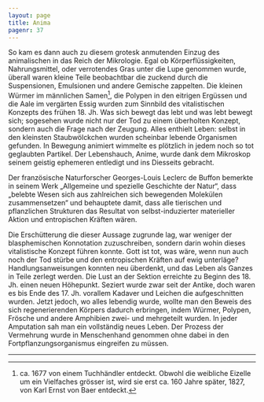 ```yaml
---
layout: page
title: Anima
pagenr: 37
---
```


So kam es dann auch zu diesem grotesk anmutenden Einzug des animalischen in das Reich der Mikrologie. Egal ob Körperflüssigkeiten, Nahrungsmittel, oder verrotendes Gras unter die Lupe genommen wurde, überall waren kleine Teile beobachtbar die zuckend durch die Suspensionen, Emulsionen und andere Gemische zappelten. Die kleinen Würmer im männlichen Samen[^23], die Polypen in den eitrigen Ergüssen und die Aale im vergärten Essig wurden zum Sinnbild des vitalistischen Konzepts des frühen 18. Jh. Was sich bewegt das lebt und was lebt bewegt sich; sogesehen wurde nicht nur der Tod zu einem überholten Konzept, sondern auch die Frage nach der Zeugung. Alles enthielt Leben: selbst in den kleinsten Staubwölckchen wurden scheinbar lebende Organismen gefunden. In Bewegung animiert wimmelte es plötzlich in jedem noch so tot geglaubten Partikel. Der Lebenshauch, Anime, wurde dank dem Mikroskop seinem geistig ephemeren entledigt und ins Diesseits gebracht.

Der französische Naturforscher Georges-Louis Leclerc de Buffon bemerkte in seinem Werk „Allgemeine und spezielle Geschichte der Natur“, dass „belebte Wesen sich aus zahlreichen sich bewegenden Molekülen zusammensetzen“ und behauptete damit, dass alle tierischen und pflanzlichen Strukturen das Resultat von selbst-induzierter materieller Aktion und entropischen Kräften wären.

Die Erschütterung die dieser Aussage zugrunde lag,  war weniger der blasphemischen Konnotation zuzuschreiben, sondern darin wohin dieses vitalistische Konzept führen konnte. Gott ist tot, was wäre, wenn nun auch noch der Tod stürbe und den entropischen Kräften auf ewig unterläge? Handlungsanweisungen konnten neu überdenkt, und das Leben als Ganzes in Teile zerlegt werden. Die Lust an der Sektion  erreichte zu Beginn des 18. Jh. einen neuen Höhepunkt. Seziert wurde zwar seit der Antike, doch waren es bis Ende des 17. Jh. vorallem Kadaver und Leichen die aufgeschnitten wurden. Jetzt jedoch, wo alles lebendig wurde, wollte man den Beweis des sich regenerierenden Körpers dadurch erbringen, indem Würmer, Polypen, Frösche und andere Amphibien zwei- und mehrgeteilt wurden. In jeder Amputation sah man ein vollständig neues Leben. Der Prozess der Vermehrung wurde in Menschenhand genommen ohne dabei in den Fortpflanzungsorganismus eingreifen zu müssen.

---

[^23]:
      ca. 1677 von einem Tuchhändler entdeckt. Obwohl die weibliche Eizelle um ein Vielfaches grösser ist, wird sie  erst ca. 160 Jahre später, 1827, von Karl Ernst von Baer entdeckt.
